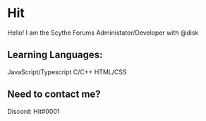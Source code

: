 # Hit
Hello! I am the Scythe Forums Administator/Developer with @disk

Learning Languages:
--

JavaScript/Typescript
C/C++
HTML/CSS


Need to contact me?
--
Discord: Hit#0001




